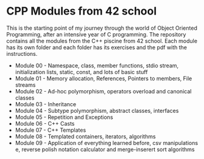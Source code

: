 # CPP Modules from 42 school

This is the starting point of my journey through the world of Object Oriented Programming, after an intensive year of C programming.
The repository contains all the modules from the C++ piscine from 42 school. Each module has its own folder and each folder has its exercises and the pdf with the instructions.

- Module 00 - Namespace, class, member functions, stdio stream, initialization lists, static, const, and lots of basic stuff
- Module 01 - Memory allocation, References, Pointers to members, File streams
- Module 02 - Ad-hoc polymorphism, operators overload and canonical classes
- Module 03 - Inheritance
- Module 04 - Subtype polymorphism, abstract classes, interfaces
- Module 05 - Repetition and Exceptions
- Module 06 - C++ Casts
- Module 07 - C++ Templates
- Module 08 - Templated containers, iterators, algorithms
- Module 09 - Application of everything learned before, csv manipulations e, reverse polish notation calculator and merge-inserert sort algorithms
